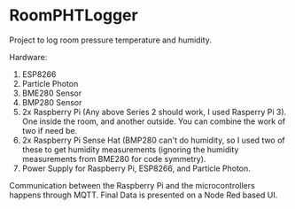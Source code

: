 # RoomPHTLogger
Project to log room pressure temperature and humidity.

Hardware:
  1. ESP8266
  2. Particle Photon
  3. BME280 Sensor
  4. BMP280 Sensor
  5. 2x Raspberry Pi (Any above Series 2 should work, I used Rasperry Pi 3). One inside the room, and another outside. You can combine the work of two if need be.
  6. 2x Raspberry Pi Sense Hat (BMP280 can't do humidity, so I used two of these to get humidity measurements (ignoring the humidity measurements from BME280 for code symmetry).
  7. Power Supply for Raspberry Pi, ESP8266, and Particle Photon.
  
  
  
Communication between the Raspberry Pi and the microcontrollers happens through MQTT. Final Data is presented on a Node Red based UI.
